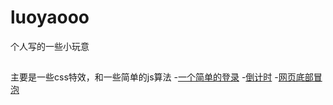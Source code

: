 # luoyaooo
个人写的一些小玩意
##
主要是一些css特效，和一些简单的js算法
-<a href="https://roweyao.github.io/luoyaooo/%E4%B8%80%E4%B8%AA%E7%82%AB%E9%85%B7%E7%9A%84%E7%99%BB%E5%BD%95%E8%A1%A8%E5%8D%95/demo.html">一个简单的登录</a>
-<a href="https://roweyao.github.io/luoyaooo/%E5%80%92%E8%AE%A1%E6%97%B6/demo.html">倒计时</a>
-<a href="https://roweyao.github.io/luoyaooo/%E5%BA%95%E9%83%A8%E5%86%92%E6%B3%A1%E7%89%B9%E6%95%88/demo.html">网页底部冒泡</a>